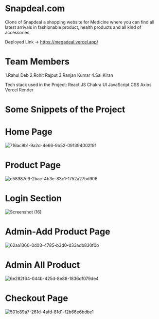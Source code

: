 # Snapdeal.com

Clone of Snapdeal a shopping website for Medicine where you can find all latest arrivals in fashionable product, health products and all kind of accessories

Deployed Link -> https://megadeal.vercel.app/

# Team Members
1.Rahul Deb 
2.Rohit Rajput
3.Ranjan Kumar
4.Sai Kiran

Tech stack used in the Project:
React JS
Chakra UI
JavaScript
CSS
Axios
Vercel
Render



# Some Snippets of the Project

# Home Page
![716ac9b1-9a2d-4e66-9b52-091394002f9f](https://user-images.githubusercontent.com/112858493/221488581-c2a9c53f-1ef9-4ada-9477-68792bf63f4a.jpg)


# Product Page
![e58987e9-2bac-4b3e-83c1-1752a27bd906](https://user-images.githubusercontent.com/112858493/221488677-fe2de888-6851-4672-8a18-67717c4dc837.jpg)


# Login Section
![Screenshot (16)](https://user-images.githubusercontent.com/112858493/213980231-210cb82c-33fc-4343-a4ce-42bfeb409446.png)

# Admin-Add Product Page
![62aa1360-0d03-4785-b3d0-d33adb830f0b](https://user-images.githubusercontent.com/112858493/221488696-99c4726d-929c-4c37-973a-45d4d3cd2975.jpg)


# Admin All Product

![6e282f64-044b-425d-8e88-1836df079de4](https://user-images.githubusercontent.com/112858493/221488735-583bc8da-bbe7-40b6-b153-0b5cb379b8ff.jpg)


# Checkout Page
![501c89a7-261d-4afd-81d1-f2b66e6bdbe1](https://user-images.githubusercontent.com/112858493/221488777-4cea875d-06fd-43d8-971f-c97db476fffe.jpg)

